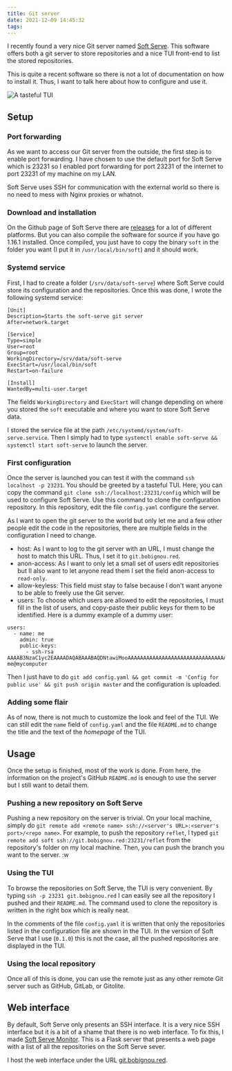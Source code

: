 ```yaml
---
title: Git server
date: 2021-12-09 14:45:32
tags:
---
```

I recently found a very nice Git server named [Soft Serve](https://github.com/charmbracelet/soft-serve). This software offers both a git server to store repositories and a nice TUI front-end to list the stored repositories.

This is quite a recent software so there is not a lot of documentation on how to install it. Thus, I want to talk here about how to configure and use it.

![A tasteful TUI](soft-serve.png)

## Setup

### Port forwarding
As we want to access our Git server from the outside, the first step is to enable port forwarding. I have chosen to use the default port for Soft Serve which is 23231 so I enabled port forwarding for port 23231 of the internet to port 23231 of my machine on my LAN.

Soft Serve uses SSH for communication with the external world so there is no need to mess with Nginx proxies or whatnot.

### Download and installation
On the Github page of Soft Serve there are [releases](https://github.com/charmbracelet/soft-serve/releases/) for a lot of different platforms. But you can also compile the software for source if you have go 1.16.1 installed. Once compiled, you just have to copy the binary `soft` in the folder you want (I put it in `/usr/local/bin/soft`) and it should work.

### Systemd service
First, I had to create a folder (`/srv/data/soft-serve`) where Soft Serve could store its configuration and the repositories. Once this was done, I wrote the following systemd service:
```
[Unit]
Description=Starts the soft-serve git server
After=network.target

[Service]
Type=simple
User=root
Group=root
WorkingDirectory=/srv/data/soft-serve
ExecStart=/usr/local/bin/soft
Restart=on-failure

[Install]
WantedBy=multi-user.target
```

The fields `WorkingDirectory` and `ExecStart` will change depending on where you stored the `soft` executable and where you want to store Soft Serve data.

I stored the service file at the path `/etc/systemd/system/soft-serve.service`. Then I simply had to type `systemctl enable soft-serve && systemctl start soft-serve` to launch the server.

### First configuration
Once the server is launched you can test it with the command `ssh localhost -p 23231`. You should be greeted by a tasteful TUI. Here, you can copy the command `git clone ssh://localhost:23231/config` which will be used to configure Soft Serve. Use this command to clone the configuration repository. In this repository, edit the file `config.yaml` configure the server.

As I want to open the git server to the world but only let me and a few other people edit the code in the repositories, there are multiple fields in the configuration I need to change.
* host: As I want to log to the git server with an URL, I must change the host to match this URL. Thus, I set it to `git.bobignou.red`.
* anon-access: As I want to only let a small set of users edit repositories but II also want to let anyone read them I set the field anon-access to `read-only`.
* allow-keyless: This field must stay to false because I don't want anyone to be able to freely use the Git server.
* users: To choose which users are allowed to edit the repositories, I must fill in the list of users, and copy-paste their public keys for them to be identified. Here is a dummy example of a dummy user:
```
users:
  - name: me
    admin: true
    public-keys:
      - ssh-rsa AAAAB3NzaC1yc2EAAAADAQABAAABAQDNtawiMooAAAAAAAAAAAAAAAAAAAAAAAAAAAAAAAAAEGgl2I+ypjHnoGl9cZ6dr59zAgMFSAAAAAAAAAAAAAAAAAAAAAAAAAAAAAAAAAAAAAAAAAAAAAAlbP7vRSaMYNzCcQ4TZOSEaqbgnAT0LAAAAAAAAAAAAAAAAAAAAAAAAAAAAAAAAAAAAAAAAAAAAAAzttUgAfXyX7yktWgo/2F6YLsGY/8CPhlM8WY5GvYeJrsHMl8aDYQQ8XyON1M5FN5PFX4g6G9D70HRIAAAAAAAAAAAAAAAAAAAAAAAAAAAAAAAAAAAAAAAAAAAAAADOh9bdJj3nbJ5Da9BxCTtkY7H me@mycomputer
```

Then I just have to do `git add config.yaml && got commit -m 'Config for public use' && git push origin master` and the configuration is uploaded.

### Adding some flair
As of now, there is not much to customize the look and feel of the TUI. We can still edit the `name` field of `config.yaml` and the file `README.md` to change the title and the text of the _homepage_ of the TUI.

## Usage
Once the setup is finished, most of the work is done. From here, the information on the project's GitHub `README.md` is enough to use the server but I still want to detail them.

### Pushing a new repository on Soft Serve
Pushing a new repository on the server is trivial. On your local machine, simply do `git remote add <remote name> ssh://<server's URL>:<server's port>/<repo name>`. For example, to push the repository `reflet`, I typed `git remote add soft ssh://git.bobignou.red:23231/reflet` from the repository's folder on my local machine. Then, you can push the branch you want to the server.
:w

### Using the TUI
To browse the repositories on Soft Serve, the TUI is very convenient. By typing `ssh -p 23231 git.bobignou.red` I can easily see all the repository I pushed and their `README.md`. The command used to clone the repository is written in the right box which is really neat.

In the comments of the file `config.yaml` it is written that only the repositories listed in the configuration file are shown in the TUI. In the version of Soft Serve that I use (`0.1.0`) this is not the case, all the pushed repositories are displayed in the TUI.

### Using the local repository
Once all of this is done, you can use the remote just as any other remote Git server such as GitHub, GitLab, or Gitolite.

## Web interface
By default, Soft Serve only presents an SSH interface. It is a very nice SSH interface but it is a bit of a shame that there is no web interface. To fix this, I made [Soft Serve Monitor](https://github.com/Arkaeriit/Soft-Serve_Monitor). This is a Flask server that presents a web page with a list of all the repositories on the Soft Serve sever.

I host the web interface under the URL [git.bobignou.red](https://git.bobignou.red).

